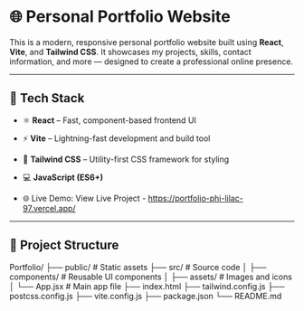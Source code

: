 # 🌐 Personal Portfolio Website

This is a modern, responsive personal portfolio website built using **React**, **Vite**, and **Tailwind CSS**. It showcases my projects, skills, contact information, and more — designed to create a professional online presence.

---

## 🚀 Tech Stack

- ⚛️ **React** – Fast, component-based frontend UI
- ⚡ **Vite** – Lightning-fast development and build tool
- 🎨 **Tailwind CSS** – Utility-first CSS framework for styling
- 💻 **JavaScript (ES6+)**

- 🌐 Live Demo: View Live Project - https://portfolio-phi-lilac-97.vercel.app/

---

## 📁 Project Structure

Portfolio/
├── public/ # Static assets
├── src/ # Source code
│ ├── components/ # Reusable UI components
│ ├── assets/ # Images and icons
│ └── App.jsx # Main app file
├── index.html
├── tailwind.config.js
├── postcss.config.js
├── vite.config.js
├── package.json
└── README.md
